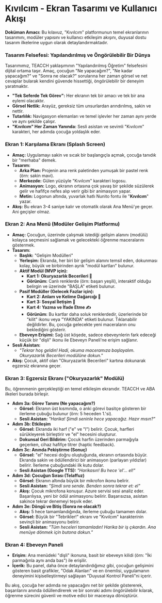 # **Kıvılcım \- Ekran Tasarımı ve Kullanıcı Akışı**

**Doküman Amacı:** Bu kılavuz, "Kıvılcım" platformunun temel ekranlarının tasarımını, modüler yapısını ve kullanıcı etkileşim akışını, duyusal dostu tasarım ilkelerine uygun olarak detaylandırmaktadır.

### **Tasarım Felsefesi: Yapılandırılmış ve Öngörülebilir Bir Dünya**

Tasarımımız, TEACCH yaklaşımının "Yapılandırılmış Öğretim" felsefesini dijital ortama taşır. Amaç, çocuğun "Ne yapacağım?", "Ne kadar yapacağım?" ve "Sonra ne olacak?" sorularına her zaman görsel ve net cevaplar bularak kendini güvende hissettiği, öngörülebilir bir deneyim yaratmaktır.

* **"Tek Seferde Tek Görev":** Her ekranın tek bir amacı ve tek bir ana eylemi olacaktır.  
* **Görsel Netlik:** Arayüz, gereksiz tüm unsurlardan arındırılmış, sakin ve nettir.  
* **Tutarlılık:** Navigasyon elemanları ve temel işlevler her zaman aynı yerde ve aynı şekilde çalışır.  
* **"Kıvılcım" Her Zaman Yanında:** Sesli asistan ve sevimli "Kıvılcım" karakteri, her adımda çocuğa yoldaşlık eder.

### **Ekran 1: Karşılama Ekranı (Splash Screen)**

* **Amaç:** Uygulamayı sakin ve sıcak bir başlangıçla açmak, çocuğa tanıdık bir "merhaba" demek.  
* **Tasarım:**  
  * **Arka Plan:** Projenin ana renk paletinden yumuşak bir pastel renk (örn: sakin mavi).  
  * **Merkezde:** Gülen yüzüyle "Kıvılcım" karakteri logosu.  
  * **Animasyon:** Logo, ekranın ortasına çok yavaş bir şekilde süzülerek gelir ve hafifçe nefes alıp verir gibi bir animasyon yapar.  
  * **Metin:** Logonun altında, yuvarlak hatlı Nunito fontu ile "**Kıvılcım**" yazar.  
* **Akış:** Bu ekran 3-4 saniye kalır ve otomatik olarak Ana Menü'ye geçer. Ani geçişler olmaz.

### **Ekran 2: Ana Menü (Modüler Gelişim Platformu)**

* **Amaç:** Çocuğun, üzerinde çalışmak istediği gelişim alanını (modülü) kolayca seçmesini sağlamak ve gelecekteki öğrenme maceralarını göstermek.  
* **Tasarım:**  
  * **Başlık:** "Gelişim Modülleri"  
  * **Yerleşim:** Ekranda, her biri bir gelişim alanını temsil eden, dokunması kolay, büyük ve birbirinden ayrık "modül kartları" bulunur.  
  * **Aktif Modül (MVP için):**  
    * **Kart 1: Okuryazarlık Becerileri 📖**  
    * **Görünüm:** Canlı renklerde (örn: başarı yeşili), interaktif olduğu belirgin ve üzerinde "BAŞLA" etiketi bulunur.  
  * **Pasif Modüller (Gelecek Fazlar için):**  
    * **Kart 2: Anlam ve Kelime Dağarcığı 🎨**  
    * **Kart 3: Sosyal İletişim 💬**  
    * **Kart 4: Yazma ve İfade Etme ✍️**  
    * **Görünüm:** Bu kartlar daha soluk renklerdedir, üzerlerinde bir "kilit" ikonu veya "YAKINDA" etiketi bulunur. Tıklanabilir değildirler. Bu, çocuğa gelecekte yeni maceraların onu beklediğini gösterir.  
  * **Ebeveyn Erişimi:** Sağ üst köşede, sadece ebeveynlerin fark edeceği küçük bir "dişli" ikonu ile Ebeveyn Paneli'ne erişim sağlanır.  
* **Sesli Asistan:**  
  * *"Tekrar hoş geldin\! Hadi, okuma maceramıza başlayalım. Okuryazarlık Becerileri modülüne dokun."*  
* **Akış:** Çocuk, aktif olan "Okuryazarlık Becerileri" kartına dokunarak egzersiz ekranına geçer.

### **Ekran 3: Egzersiz Ekranı ("Okuryazarlık" Modülü)**

Bu, öğrenmenin gerçekleştiği en temel etkileşim ekranıdır. TEACCH ve ABA ilkeleri burada birleşir.

* **Adım 3a: Görev Tanımı (Ne yapacağım?)**  
  * **Görsel:** Ekranın üst kısmında, o anki görevi basitçe gösteren bir ilerleme çubuğu bulunur (örn: 5 heceden 1.'si).  
  * **Sesli Asistan:** *"Harika\! Şimdi seninle hece yapacağız. Hazır mısın?"*  
* **Adım 3b: Etkileşim**  
  * **Görsel:** Ekranda iki harf ("e" ve "l") belirir. Çocuk, harfleri sürükleyerek birleştirir ve "el" hecesini oluşturur.  
  * **Dokunsal Geri Bildirim:** Çocuk harfin üzerinden parmağıyla geçerken, cihaz hafifçe titrer (haptic feedback).  
* **Adım 3c: Anında Pekiştirme (Sonuç)**  
  * **Görsel:** "el" hecesi doğru oluştuğunda, ekranın ortasında büyür. Ekranda sakin ve ödüllendirici bir animasyon (parlayan yıldızlar) belirir. İlerleme çubuğundaki ilk kutu dolar.  
  * **Sesli Asistan (Google TTS):** *"Harikasın\! Bu hece 'el'... el\!"*  
* **Adım 3d: Çocuğun Sırası (Telaffuz)**  
  * **Görsel:** Ekranın altında büyük bir mikrofon ikonu belirir.  
  * **Sesli Asistan:** *"Şimdi sıra sende. Benden sonra tekrar et: el"*  
  * **Akış:** Çocuk mikrofona konuşur. Azure servisi sesi analiz eder. Başarılıysa, yeni bir ödül animasyonu belirir. Başarısızsa, asistan sakince tekrar denemeyi teşvik eder.  
* **Adım 3e: Döngü ve Bitiş (Sonra ne olacak?)**  
  * **Akış:** 5 hece tamamlandığında, ilerleme çubuğu tamamen dolar.  
  * **Görsel:** Büyük bir "Tebrikler\!" ekranı ve "Kıvılcım" karakterinin sevinçli bir animasyonu belirir.  
  * **Sesli Asistan:** *"Tüm heceleri tamamladın\! Harika bir iş çıkardın. Ana menüye dönmek için butona dokun."*

### **Ekran 4: Ebeveyn Paneli**

* **Erişim:** Ana menüdeki "dişli" ikonuna, basit bir ebeveyn kilidi (örn: "İki parmağınla aynı anda bas") ile erişilir.  
* **İçerik:** Bu panel, daha önce detaylandırdığımız gibi, çocuğun gelişimini gösteren basit grafikler, "Odak Alanları" ve en önemlisi, uygulamanın deneyimini kişiselleştirmeyi sağlayan "Duyusal Kontrol Paneli"ni içerir.

Bu akış, çocuğa her adımda ne yapacağını net bir şekilde göstererek, başarılarını anında ödüllendirerek ve bir sonraki adımı öngörülebilir kılarak, öğrenme sürecini güvenli ve motive edici bir maceraya dönüştürür.